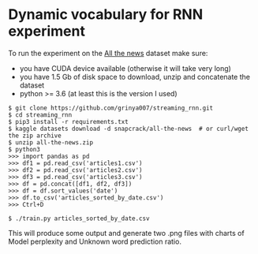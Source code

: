 # Dynamic vocabulary for RNN experiment
To run the experiment on the [All the news](https://www.kaggle.com/snapcrack/all-the-news) dataset make sure:
* you have CUDA device available (otherwise it will take very long)
* you have 1.5 Gb of disk space to download, unzip and concatenate the dataset
* python >= 3.6 (at least this is the version I used)


```
$ git clone https://github.com/grinya007/streaming_rnn.git
$ cd streaming_rnn
$ pip3 install -r requirements.txt
$ kaggle datasets download -d snapcrack/all-the-news  # or curl/wget the zip archive
$ unzip all-the-news.zip
$ python3
>>> import pandas as pd
>>> df1 = pd.read_csv('articles1.csv')
>>> df2 = pd.read_csv('articles2.csv')
>>> df3 = pd.read_csv('articles3.csv')
>>> df = pd.concat([df1, df2, df3])
>>> df = df.sort_values('date')
>>> df.to_csv('articles_sorted_by_date.csv')
>>> Ctrl+D

$ ./train.py articles_sorted_by_date.csv
```

This will produce some output and generate two .png files with charts of Model perplexity and Unknown word prediction ratio.

